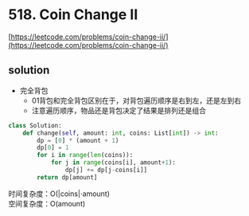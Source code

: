 # 518. Coin Change II

[https://leetcode.com/problems/coin-change-ii/](https://leetcode.com/problems/coin-change-ii/)

## solution

- 完全背包
  - 01背包和完全背包区别在于，对背包遍历顺序是右到左，还是左到右
  - 注意遍历顺序，物品还是背包决定了结果是排列还是组合

```python
class Solution:
    def change(self, amount: int, coins: List[int]) -> int:
        dp = [0] * (amount + 1)
        dp[0] = 1
        for i in range(len(coins)):
            for j in range(coins[i], amount+1):
                dp[j] += dp[j-coins[i]]
        return dp[amount]
```

时间复杂度：O(|coins|⋅amount) <br>
空间复杂度：O(amount)
